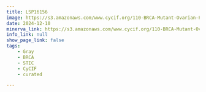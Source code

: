 ```yaml
---
title: LSP16156
image: https://s3.amazonaws.com/www.cycif.org/110-BRCA-Mutant-Ovarian-Precursors/LSP16156/LSP16156.png
date: 2024-12-10
minerva_link: https://s3.amazonaws.com/www.cycif.org/110-BRCA-Mutant-Ovarian-Precursors/LSP16156/index.html
info_link: null
show_page_link: false
tags:
    - Gray
    - BRCA
    - STIC
    - CyCIF
    - curated

---
```

